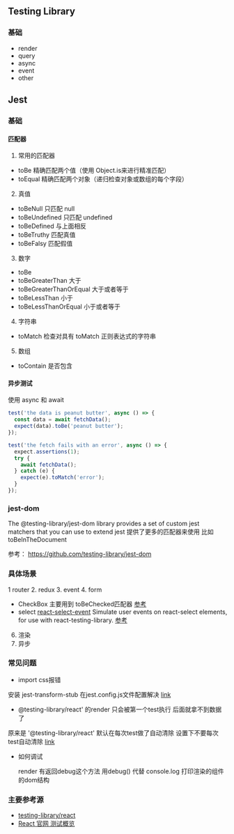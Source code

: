 ## Testing Library
### 基础
- render
- query
- async
- event
- other


## Jest
### 基础
#### 匹配器
1. 常用的匹配器
- toBe 精确匹配两个值（使用 Object.is来进行精准匹配）
- toEqual 精确匹配两个对象（递归检查对象或数组的每个字段）

2. 真值
- toBeNull 只匹配 null
- toBeUndefined   只匹配 undefined
- toBeDefined 与上面相反
- toBeTruthy 匹配真值
- toBeFalsy 匹配假值

3. 数字
- toBe 
- toBeGreaterThan 大于
- toBeGreaterThanOrEqual   大于或者等于
- toBeLessThan   小于
- toBeLessThanOrEqual 小于或者等于

4. 字符串
- toMatch  检查对具有 toMatch 正则表达式的字符串

5. 数组
- toContain  是否包含

#### 异步测试
使用 async 和 await
```js
test('the data is peanut butter', async () => {
  const data = await fetchData();
  expect(data).toBe('peanut butter');
});

test('the fetch fails with an error', async () => {
  expect.assertions(1);
  try {
    await fetchData();
  } catch (e) {
    expect(e).toMatch('error');
  }
});
```
### jest-dom
The @testing-library/jest-dom library provides a set of custom jest matchers that you can use to extend jest
提供了更多的匹配器来使用 比如
toBeInTheDocument

参考： https://github.com/testing-library/jest-dom

### 具体场景
1 router
2. redux
3. event
4. form
 - CheckBox
   主要用到 toBeChecked匹配器
   [参考](https://testing-library.com/docs/react-testing-library/migrate-from-enzyme/#simulate-user-events)
 - select
   [react-select-event](https://www.npmjs.com/package/react-select-event)
   Simulate user events on react-select elements, for use with react-testing-library.
   [参考](https://testing-library.com/docs/ecosystem-react-select-event/)

6. 渲染
7. 异步


### 常见问题

- import css报错

安装 jest-transform-stub  在jest.config.js文件配置解决 [link](https://jestjs.io/zh-Hans/docs/webpack#%E5%A4%84%E7%90%86%E9%9D%99%E6%80%81%E6%96%87%E4%BB%B6)

- @testing-library/react' 的render 只会被第一个test执行 后面就拿不到数据了

 原来是 '@testing-library/react'  默认在每次test做了自动清除  设置下不要每次test自动清除 [link](https://testing-library.com/docs/react-testing-library/setup/#skipping-auto-cleanup)
 
- 如何调试 

  render 有返回debug这个方法   用debug() 代替 console.log  打印渲染的组件的dom结构


### 主要参考源
- [testing-library/react](https://testing-library.com/)
- [React 官网 测试概览](https://zh-hans.reactjs.org/docs/testing.html)


